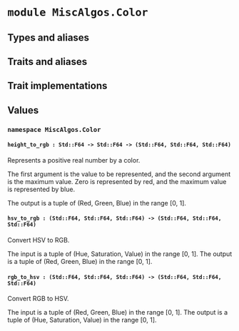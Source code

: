 # `module MiscAlgos.Color`

## Types and aliases

## Traits and aliases

## Trait implementations

## Values

### `namespace MiscAlgos.Color`

#### `height_to_rgb : Std::F64 -> Std::F64 -> (Std::F64, Std::F64, Std::F64)`

Represents a positive real number by a color.

The first argument is the value to be represented, and the second argument is the maximum value.
Zero is represented by red, and the maximum value is represented by blue.

The output is a tuple of (Red, Green, Blue) in the range [0, 1].

#### `hsv_to_rgb : (Std::F64, Std::F64, Std::F64) -> (Std::F64, Std::F64, Std::F64)`

Convert HSV to RGB.

The input is a tuple of (Hue, Saturation, Value) in the range [0, 1].
The output is a tuple of (Red, Green, Blue) in the range [0, 1].

#### `rgb_to_hsv : (Std::F64, Std::F64, Std::F64) -> (Std::F64, Std::F64, Std::F64)`

Convert RGB to HSV.

The input is a tuple of (Red, Green, Blue) in the range [0, 1].
The output is a tuple of (Hue, Saturation, Value) in the range [0, 1].